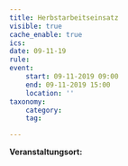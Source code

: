 ```yaml
---
title: Herbstarbeitseinsatz
visible: true
cache_enable: true
ics: 
date: 09-11-19
rule: 
event:
	start: 09-11-2019 09:00
	end: 09-11-2019 15:00
	location: ''
taxonomy:
	category: 
	tag: 

---
```




**Veranstaltungsort:** 

